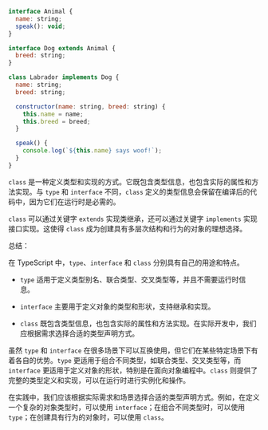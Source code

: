 

```js
interface Animal {
  name: string;
  speak(): void;
}

interface Dog extends Animal {
  breed: string;
}

class Labrador implements Dog {
  name: string;
  breed: string;

  constructor(name: string, breed: string) {
    this.name = name;
    this.breed = breed;
  }

  speak() {
    console.log(`${this.name} says woof!`);
  }
}

```


`class` 是一种定义类型和实现的方式。它既包含类型信息，也包含实际的属性和方法实现。与 `type` 和 `interface` 不同，`class` 定义的类型信息会保留在编译后的代码中，因为它们在运行时是必需的。

  

`class` 可以通过关键字 `extends` 实现类继承，还可以通过关键字 `implements` 实现接口实现。这使得 `class` 成为创建具有多层次结构和行为的对象的理想选择。






总结：


在 TypeScript 中，`type`、`interface` 和 `class` 分别具有自己的用途和特点。


- `type` 适用于定义类型别名、联合类型、交叉类型等，并且不需要运行时信息。
    
- `interface` 主要用于定义对象的类型和形状，支持继承和实现。
    
- `class` 既包含类型信息，也包含实际的属性和方法实现。在实际开发中，我们应根据需求选择合适的类型声明方式。
    
  

虽然 `type` 和 `interface` 在很多场景下可以互换使用，但它们在某些特定场景下有着各自的优势。`type` 更适用于组合不同类型，如联合类型、交叉类型等，而 `interface` 更适用于定义对象的形状，特别是在面向对象编程中。`class` 则提供了完整的类型定义和实现，可以在运行时进行实例化和操作。

  

在实践中，我们应该根据实际需求和场景选择合适的类型声明方式。例如，在定义一个复杂的对象类型时，可以使用 `interface`；在组合不同类型时，可以使用 `type`；在创建具有行为的对象时，可以使用 `class`。